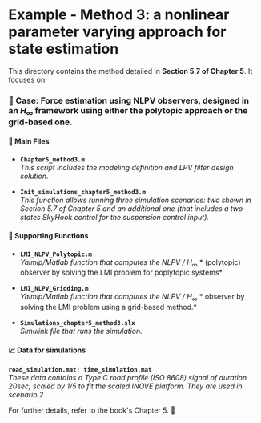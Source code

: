 # Example - Method 3: a nonlinear parameter varying approach for state estimation

This directory contains the method detailed in **Section 5.7  of Chapter 5**. It focuses on:

### 📌 Case: Force estimation using NLPV observers, designed in an $H_\infty$ framework using either the polytopic approach or the grid-based one.

#### 📂 Main Files
- **`Chapter5_method3.m`**  
  *This script includes the modeling definition and LPV filter design solution.*

- **`Init_simulations_chapter5_method3.m`**  
  *This function allows running three simulation scenarios: two shown in Section 5.7 of Chapter 5 and an additional one (that includes a two-states SkyHook control for the suspension control input).*

#### 🔧 Supporting Functions
- **`LMI_NLPV_Polytopic.m`**  
  *Yalmip/Matlab function that computes the NLPV /* $H_\infty$ * (polytopic) observer by solving the LMI problem for poplytopic systems*

- **`LMI_NLPV_Gridding.m`**  
  *Yalmip/Matlab function that computes the NLPV /* $H_\infty$ * observer by solving the LMI problem using a grid-based method.*

- **`Simulations_chapter5_method3.slx`**  
  *Simulink file that runs the simulation.*

#### 📈 Data for simulations
 **`road_simulation.mat; time_simulation.mat`**  
  *These data contains a Type C road profile (ISO 8608) signal of duration 20sec, scaled by 1/5 to fit the scaled INOVE platform. They are used in scenario 2.*

For further details, refer to the book's Chapter 5. 📖